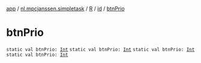[app](../../../index.md) / [nl.mpcjanssen.simpletask](../../index.md) / [R](../index.md) / [id](index.md) / [btnPrio](.)

# btnPrio

`static val btnPrio: `[`Int`](https://kotlinlang.org/api/latest/jvm/stdlib/kotlin/-int/index.html)
`static val btnPrio: `[`Int`](https://kotlinlang.org/api/latest/jvm/stdlib/kotlin/-int/index.html)
`static val btnPrio: `[`Int`](https://kotlinlang.org/api/latest/jvm/stdlib/kotlin/-int/index.html)
`static val btnPrio: `[`Int`](https://kotlinlang.org/api/latest/jvm/stdlib/kotlin/-int/index.html)
